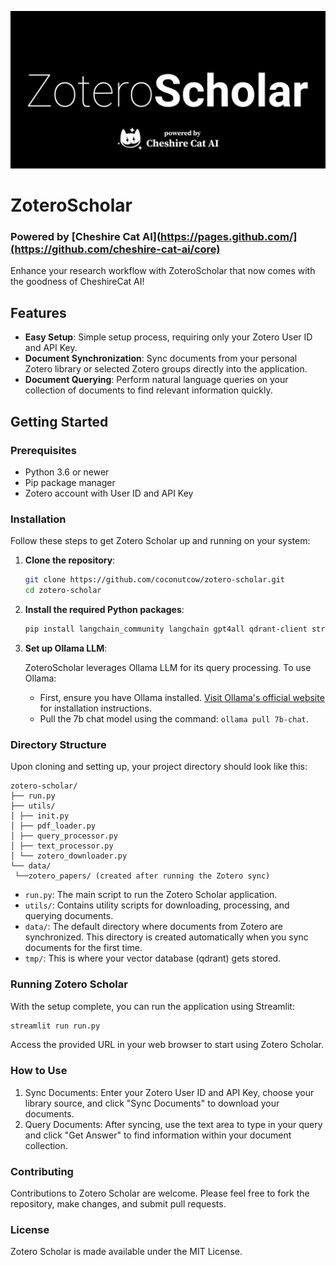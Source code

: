 ![zotero-scholar-cheshirecat-ai](zotero-scholar-cheshire-cat.png)
# ZoteroScholar
### Powered by [Cheshire Cat AI](https://pages.github.com/](https://github.com/cheshire-cat-ai/core)

Enhance your research workflow with ZoteroScholar that now comes with the goodness of CheshireCat AI! 

## Features

- **Easy Setup**: Simple setup process, requiring only your Zotero User ID and API Key.
- **Document Synchronization**: Sync documents from your personal Zotero library or selected Zotero groups directly into the application.
- **Document Querying**: Perform natural language queries on your collection of documents to find relevant information quickly.

## Getting Started

### Prerequisites

- Python 3.6 or newer
- Pip package manager
- Zotero account with User ID and API Key

### Installation

Follow these steps to get Zotero Scholar up and running on your system:

1. **Clone the repository**:

    ```bash
    git clone https://github.com/coconutcow/zotero-scholar.git
    cd zotero-scholar
    ```

2. **Install the required Python packages**:
   
    ```bash
    pip install langchain_community langchain gpt4all qdrant-client streamlit pyzotero pypdf2
    ```

3. **Set up Ollama LLM**: 
   
    ZoteroScholar leverages Ollama LLM for its query processing. To use Ollama:
    
    - First, ensure you have Ollama installed. [Visit Ollama's official website](https://ollama.com/) for installation instructions.
    - Pull the 7b chat model using the command: `ollama pull 7b-chat`.

### Directory Structure

Upon cloning and setting up, your project directory should look like this:
```
zotero-scholar/
├── run.py
├── utils/
│ ├── init.py
│ ├── pdf_loader.py
│ ├── query_processor.py
│ ├── text_processor.py
│ └── zotero_downloader.py
└── data/
 └──zotero_papers/ (created after running the Zotero sync)
```
- `run.py`: The main script to run the Zotero Scholar application.
- `utils/`: Contains utility scripts for downloading, processing, and querying documents.
- `data/`: The default directory where documents from Zotero are synchronized. This directory is created automatically when you sync documents for the first time.
- `tmp/`: This is where your vector database (qdrant) gets stored.


### Running Zotero Scholar
With the setup complete, you can run the application using Streamlit:
```bash
streamlit run run.py
```
Access the provided URL in your web browser to start using Zotero Scholar.

### How to Use
1. Sync Documents: Enter your Zotero User ID and API Key, choose your library source, and click "Sync Documents" to download your documents.
2. Query Documents: After syncing, use the text area to type in your query and click "Get Answer" to find information within your document collection.


### Contributing
Contributions to Zotero Scholar are welcome. Please feel free to fork the repository, make changes, and submit pull requests.


### License
Zotero Scholar is made available under the MIT License.
